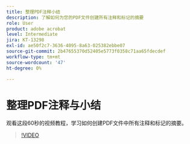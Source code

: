 ```yaml
---
title: 整理PDF注释小结
description: 了解如何为您的PDF文件创建所有注释和标记的摘要
role: User
product: adobe acrobat
level: Intermediate
jira: KT-13298
exl-id: ae50f2c7-3636-4095-8a63-025382ebbe07
source-git-commit: 2b47655370d52405e5773f0358c71aa65fdecdef
workflow-type: tm+mt
source-wordcount: '47'
ht-degree: 0%

---
```


# 整理PDF注释与小结

观看这段60秒的视频教程，学习如何创建PDF文件中所有注释和标记的摘要。

>[!VIDEO](https://video.tv.adobe.com/v/3409907?quality=12&learn=on&hidetitle=true)
